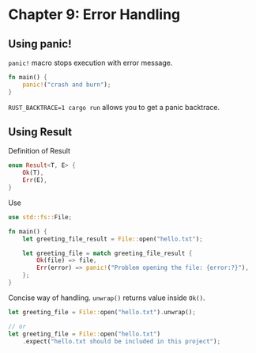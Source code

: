 # Chapter 9: Error Handling

## Using panic!
`panic!` macro stops execution with error message.

```rust
fn main() {
    panic!("crash and burn");
}
```

`RUST_BACKTRACE=1 cargo run` allows you to get a panic backtrace.

## Using Result
Definition of Result
```rust
enum Result<T, E> {
    Ok(T),
    Err(E),
}
```

Use 
```rust
use std::fs::File;

fn main() {
    let greeting_file_result = File::open("hello.txt");

    let greeting_file = match greeting_file_result {
        Ok(file) => file,
        Err(error) => panic!("Problem opening the file: {error:?}"),
    };
}
```

Concise way of handling. `unwrap()` returns value inside `Ok()`.
```rust
let greeting_file = File::open("hello.txt").unwrap();

// or
let greeting_file = File::open("hello.txt")
    .expect("hello.txt should be included in this project");
```

